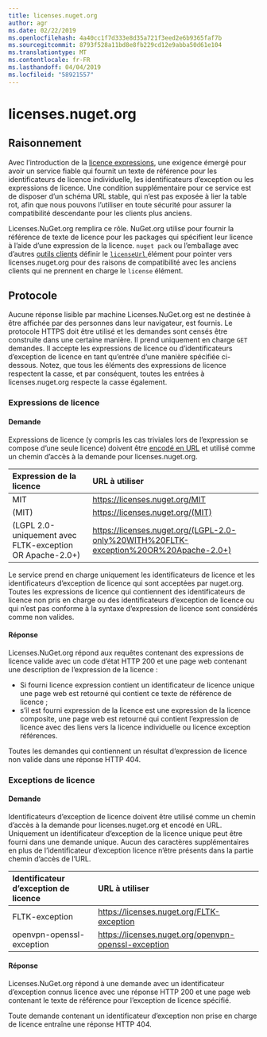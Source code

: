 ```yaml
---
title: licenses.nuget.org
author: agr
ms.date: 02/22/2019
ms.openlocfilehash: 4a40cc1f7d333e8d35a721f3eed2e6b9365faf7b
ms.sourcegitcommit: 8793f528a11bd8e8fb229cd12e9abba50d61e104
ms.translationtype: MT
ms.contentlocale: fr-FR
ms.lasthandoff: 04/04/2019
ms.locfileid: "58921557"
---
```

# <a name="licensesnugetorg"></a>licenses.nuget.org

## <a name="rationale"></a>Raisonnement

Avec l’introduction de la [licence expressions](nuspec.md#license), une exigence émergé pour avoir un service fiable qui fournit un texte de référence pour les identificateurs de licence individuelle, les identificateurs d’exception ou les expressions de licence.
Une condition supplémentaire pour ce service est de disposer d’un schéma URL stable, qui n’est pas exposée à lier la table rot, afin que nous pouvons l’utiliser en toute sécurité pour assurer la compatibilité descendante pour les clients plus anciens.

Licenses.NuGet.org remplira ce rôle. NuGet.org utilise pour fournir la référence de texte de licence pour les packages qui spécifient leur licence à l’aide d’une expression de la licence. `nuget pack` ou l’emballage avec d’autres [outils clients](https://docs.microsoft.com/en-us/nuget/install-nuget-client-tools) définir le [ `licenseUrl` ](nuspec.md#licenseurl) élément pour pointer vers licenses.nuget.org pour des raisons de compatibilité avec les anciens clients qui ne prennent en charge le `license` élément.

## <a name="protocol"></a>Protocole

Aucune réponse lisible par machine Licenses.NuGet.org est ne destinée à être affichée par des personnes dans leur navigateur, est fournis.
Le protocole HTTPS doit être utilisé et les demandes sont censés être construite dans une certaine manière. Il prend uniquement en charge `GET` demandes.
Il accepte les expressions de licence ou d’identificateurs d’exception de licence en tant qu’entrée d’une manière spécifiée ci-dessous. Notez, que tous les éléments des expressions de licence respectent la casse, et par conséquent, toutes les entrées à licenses.nuget.org respecte la casse également.

### <a name="license-expressions"></a>Expressions de licence

#### <a name="request"></a>Demande

Expressions de licence (y compris les cas triviales lors de l’expression se compose d’une seule licence) doivent être [encodé en URL](https://tools.ietf.org/html/rfc3986#section-2.1) et utilisé comme un chemin d’accès à la demande pour licenses.nuget.org.

| Expression de la licence | URL à utiliser |
|:---|:---|
| MIT                                                | <https://licenses.nuget.org/MIT> |
| (MIT)                                              | <https://licenses.nuget.org/(MIT)> |
| (LGPL 2.0-uniquement avec FLTK-exception OR Apache-2.0+) | <https://licenses.nuget.org/(LGPL-2.0-only%20WITH%20FLTK-exception%20OR%20Apache-2.0+)> |

Le service prend en charge uniquement les identificateurs de licence et les identificateurs d’exception de licence qui sont acceptées par nuget.org. Toutes les expressions de licence qui contiennent des identificateurs de licence non pris en charge ou des identificateurs d’exception de licence ou qui n’est pas conforme à la syntaxe d’expression de licence sont considérés comme non valides.

#### <a name="response"></a>Réponse

Licenses.NuGet.org répond aux requêtes contenant des expressions de licence valide avec un code d’état HTTP 200 et une page web contenant une description de l’expression de la licence :

* Si fourni licence expression contient un identificateur de licence unique une page web est retourné qui contient ce texte de référence de licence ;
* s’il est fourni expression de la licence est une expression de la licence composite, une page web est retourné qui contient l’expression de licence avec des liens vers la licence individuelle ou licence exception références.

Toutes les demandes qui contiennent un résultat d’expression de licence non valide dans une réponse HTTP 404.

### <a name="license-exceptions"></a>Exceptions de licence

#### <a name="request"></a>Demande

Identificateurs d’exception de licence doivent être utilisé comme un chemin d’accès à la demande pour licenses.nuget.org et encodé en URL. Uniquement un identificateur d’exception de la licence unique peut être fourni dans une demande unique. Aucun des caractères supplémentaires en plus de l’identificateur d’exception licence n’être présents dans la partie chemin d’accès de l’URL.

| Identificateur d’exception de licence | URL à utiliser |
|:---|:---|
|FLTK-exception            | <https://licenses.nuget.org/FLTK-exception> |
|openvpn-openssl-exception | <https://licenses.nuget.org/openvpn-openssl-exception> |

#### <a name="response"></a>Réponse

Licenses.NuGet.org répond à une demande avec un identificateur d’exception connus licence avec une réponse HTTP 200 et une page web contenant le texte de référence pour l’exception de licence spécifié.

Toute demande contenant un identificateur d’exception non prise en charge de licence entraîne une réponse HTTP 404.